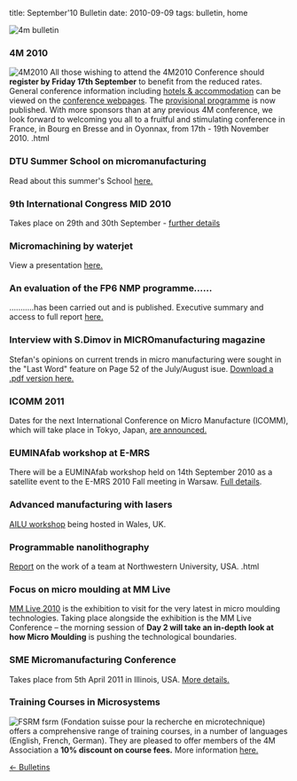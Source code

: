 title: September'10 Bulletin
date: 2010-09-09 
tags: bulletin, home


![4m bulletin](/images/4mbulletin168.png)

<!--break-->
###  4M 2010


![4M2010](/images/4m-logotight_web.png)
All those wishing to attend the 4M2010 Conference should **register by Friday 17th September** to benefit from the reduced rates.  General conference information including [hotels & accommodation](/content/Hotels-and-Acommodation/Hotels-and-Acommodation.html) can be viewed on the [conference webpages](/conference/2010).  The [provisional programme](/content/Provisional-Programme) is now published. With more sponsors than at any previous 4M conference, we look forward to welcoming you all to a fruitful and stimulating conference in France, in Bourg en Bresse and in Oyonnax, from 17th - 19th November 2010.  .html
    
###  DTU Summer School on micromanufacturing

Read about this summer's School [here.](/content/Summer-School-micro-manufacturing/Summer-School-micro-manufacturing.html)
  
###  9th International Congress MID 2010

Takes place on 29th and 30th September - [further details](/event/9th-International-MID-Congress.html)  
  
###  Micromachining by waterjet

View a presentation [here.](/content/Waterjet-technology-precision-and-micro-machining/Waterjet-technology-precision-and-micro-machining.html)
  
###  An evaluation of the FP6 NMP programme......

...........has been carried out and is published. Executive summary and access to full report [here.](/content/Evaluation-FP6-NMP/Evaluation-FP6-NMP.html)
  
###  Interview with S.Dimov in MICROmanufacturing magazine

Stefan's opinions on current trends in micro manufacturing were sought in the "Last Word" feature on Page 52 of the July/August isue. [Download a .pdf version here.](http://www.micromanufacturing.com/showthread.php?p=973)
  
###  ICOMM 2011

Dates for the next International Conference on Micro Manufacture (ICOMM), which will take place in Tokyo, Japan, [are announced.](/event/ICOMM-2011)  
  
###  EUMINAfab workshop at E-MRS

There will be a EUMINAfab workshop held on 14th September 2010 as a satellite event to the E-MRS 2010 Fall meeting in Warsaw. [Full details](/event/EUMINAfab-E-MRS.html).  
  
###  Advanced manufacturing with lasers

[AILU workshop](/event/Advanced-micro-manufacturing-lasers.html) being hosted in Wales, UK.  
    
###  Programmable nanolithography

[Report](/content/Revolutionizing-nanofabrication-programmable-nanolithography/Revolutionizing-nanofabrication-programmable-nanolithography.html) on the work of a team at Northwestern University, USA.  .html

###  Focus on micro moulding at MM Live

[MM Live 2010](http://www.micromanu.com/x/mmliveuk.html) is the exhibition to visit for  the very latest in micro moulding technologies. Taking place alongside the exhibition is the MM Live Conference – the morning session of **Day 2 will take an in-depth look at how Micro Moulding** is pushing the technological boundaries.  
  
###  SME Micromanufacturing Conference

Takes place from 5th April 2011 in Illinois, USA. [More details.](/event/SME-Micromanufacturing-Conference)  

###  Training Courses in Microsystems

![FSRM](/images/fsrm_logo_web.gif)
fsrm (Fondation suisse pour la recherche en microtechnique) offers a comprehensive range of training courses, in a number of languages (English, French, German). They are pleased to offer members of the 4M Association a <b>10% discount on course fees.</b> More information [here.](/content/fsrm-training-courses/fsrm-training-courses.html)

[&larr; Bulletins](/bulletin/index.html)